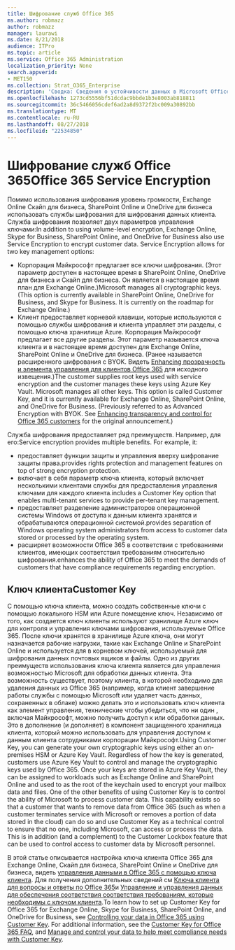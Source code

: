 ```yaml
---
title: Шифрование служб Office 365
ms.author: robmazz
author: robmazz
manager: laurawi
ms.date: 8/21/2018
audience: ITPro
ms.topic: article
ms.service: Office 365 Administration
localization_priority: None
search.appverid:
- MET150
ms.collection: Strat_O365_Enterprise
description: 'Сводка: Сведения о устойчивости данных в Microsoft Office 365.'
ms.openlocfilehash: 1273cd5556bf51dcdac9bbde1b3e8003ab818811
ms.sourcegitcommit: 36c5466056cdef6ad2a8d9372f2bc009a30892bb
ms.translationtype: MT
ms.contentlocale: ru-RU
ms.lasthandoff: 08/27/2018
ms.locfileid: "22534850"
---
```

# <a name="office-365-service-encryption"></a><span data-ttu-id="eef6d-103">Шифрование служб Office 365</span><span class="sxs-lookup"><span data-stu-id="eef6d-103">Office 365 Service Encryption</span></span>

<span data-ttu-id="eef6d-p101">Помимо использования шифрования уровень громкости, Exchange Online Скайп для бизнеса, SharePoint Online и OneDrive для бизнеса использовать службы шифрования для шифрования данных клиента. Служба шифрования позволяет двух параметров управления ключами:</span><span class="sxs-lookup"><span data-stu-id="eef6d-p101">In addition to using volume-level encryption, Exchange Online, Skype for Business, SharePoint Online, and OneDrive for Business also use Service Encryption to encrypt customer data. Service Encryption allows for two key management options:</span></span>
- <span data-ttu-id="eef6d-p102">Корпорация Майкрософт предлагает все ключи шифрования. (Этот параметр доступен в настоящее время в SharePoint Online, OneDrive для бизнеса и Скайп для бизнеса. Он является в настоящее время план для Exchange Online.)</span><span class="sxs-lookup"><span data-stu-id="eef6d-p102">Microsoft manages all cryptographic keys. (This option is currently available in SharePoint Online, OneDrive for Business, and Skype for Business. It is currently on the roadmap for Exchange Online.)</span></span>
- <span data-ttu-id="eef6d-p103">Клиент предоставляет корневой клавиши, которые используются с помощью службы шифрования и клиента управляет эти разделы, с помощью ключа хранилище Azure. Корпорация Майкрософт предлагает все другие разделы. Этот параметр называется ключа клиента и в настоящее время доступен для Exchange Online, SharePoint Online и OneDrive для бизнеса. (Ранее называется расширенного шифрования с BYOK. Видеть [Enhancing прозрачность и элемента управления для клиентов Office 365](http://blogs.office.com/2015/04/21/enhancing-transparency-and-control-for-office-365-customers/) для исходного извещения.)</span><span class="sxs-lookup"><span data-stu-id="eef6d-p103">The customer supplies root keys used with service encryption and the customer manages these keys using Azure Key Vault. Microsoft manages all other keys. This option is called Customer Key, and it is currently available for Exchange Online, SharePoint Online, and OneDrive for Business. (Previously referred to as Advanced Encryption with BYOK. See [Enhancing transparency and control for Office 365 customers](http://blogs.office.com/2015/04/21/enhancing-transparency-and-control-for-office-365-customers/) for the original announcement.)</span></span>

<span data-ttu-id="eef6d-p104">Служба шифрования предоставляет ряд преимуществ. Например, для его:</span><span class="sxs-lookup"><span data-stu-id="eef6d-p104">Service encryption provides multiple benefits. For example, it:</span></span>
- <span data-ttu-id="eef6d-116">предоставляет функции защиты и управления вверху шифрование защиты права.</span><span class="sxs-lookup"><span data-stu-id="eef6d-116">provides rights protection and management features on top of strong encryption protection.</span></span>
- <span data-ttu-id="eef6d-117">включает в себя параметр ключа клиента, который включает несколькими клиентами службы для предоставления управления ключами для каждого клиента.</span><span class="sxs-lookup"><span data-stu-id="eef6d-117">includes a Customer Key option that enables multi-tenant services to provide per-tenant key management.</span></span>
- <span data-ttu-id="eef6d-118">предоставляет разделение администраторов операционной системы Windows от доступа к данным клиента хранятся и обрабатываются операционной системой.</span><span class="sxs-lookup"><span data-stu-id="eef6d-118">provides separation of Windows operating system administrators from access to customer data stored or processed by the operating system.</span></span>
- <span data-ttu-id="eef6d-119">расширяет возможности Office 365 в соответствии с требованиями клиентов, имеющих соответствия требованиям относительно шифрования.</span><span class="sxs-lookup"><span data-stu-id="eef6d-119">enhances the ability of Office 365 to meet the demands of customers that have compliance requirements regarding encryption.</span></span>

## <a name="customer-key"></a><span data-ttu-id="eef6d-120">Ключ клиента</span><span class="sxs-lookup"><span data-stu-id="eef6d-120">Customer Key</span></span>
<span data-ttu-id="eef6d-p105">С помощью ключа клиента, можно создать собственные ключи с помощью локального HSM или Azure помещение ключ. Независимо от того, как создается ключ клиенты используют хранилище Azure ключ для контроля и управления ключами шифрования, используемые Office 365. После ключи хранятся в хранилище Azure ключа, они могут назначается рабочие нагрузки, такие как Exchange Online и SharePoint Online и используется для в корневом ключей, используемый для шифрования данных почтовых ящиков и файлы. Одно из других преимуществ использования ключа клиента является для управления возможностью Microsoft для обработки данных клиента. Эта возможность существует, поэтому клиента, в которой необходимо для удаления данных из Office 365 (например, когда клиент завершение работы службы с помощью Microsoft или удаляет часть данных, сохраненных в облаке) можно делать это и использовать ключ клиента как элемент управления, технические чтобы убедиться, что ни один , включая Майкрософт, можно получить доступ к или обработки данных. Это в дополнение (и дополняет) в компонент защищенного хранилища клиента, который можно использовать для управления доступом к данным клиента сотрудниками корпорации Майкрософт.</span><span class="sxs-lookup"><span data-stu-id="eef6d-p105">Using Customer Key, you can generate your own cryptographic keys using either an on-premises HSM or Azure Key Vault. Regardless of how the key is generated, customers use Azure Key Vault to control and manage the cryptographic keys used by Office 365. Once your keys are stored in Azure Key Vault, they can be assigned to workloads such as Exchange Online and SharePoint Online and used to as the root of the keychain used to encrypt your mailbox data and files. One of the other benefits of using Customer Key is to control the ability of Microsoft to process customer data. This capability exists so that a customer that wants to remove data from Office 365 (such as when a customer terminates service with Microsoft or removes a portion of data stored in the cloud) can do so and use Customer Key as a technical control to ensure that no one, including Microsoft, can access or process the data. This is in addition (and a complement) to the Customer Lockbox feature that can be used to control access to customer data by Microsoft personnel.</span></span>

<span data-ttu-id="eef6d-p106">В этой статье описывается настройка ключа клиента Office 365 для Exchange Online, Скайп для бизнеса, SharePoint Online и OneDrive для бизнеса, видеть [управления данными в Office 365 с помощью ключа клиента](https://support.office.com/article/Controlling-your-data-in-Office-365-using-Customer-Key-f2cd475a-e592-46cf-80a3-1bfb0fa17697). Для получения дополнительных сведений см [Ключа клиента для вопросы и ответы по Office 365](https://support.office.com/article/Customer-Key-for-Office-365-FAQ-41ae293a-bd5c-4083-acd8-e1a2b4329da6)и [Управление и управления данных для обеспечения соответствия соответствия требованиям, которые необходимы с ключом клиента](https://techcommunity.microsoft.com/t5/Microsoft-Ignite-Content-2017/Manage-and-control-your-data-to-help-meet-compliance-needs-with/td-p/117580).</span><span class="sxs-lookup"><span data-stu-id="eef6d-p106">To learn how to set up Customer Key for Office 365 for Exchange Online, Skype for Business, SharePoint Online, and OneDrive for Business, see [Controlling your data in Office 365 using Customer Key](https://support.office.com/article/Controlling-your-data-in-Office-365-using-Customer-Key-f2cd475a-e592-46cf-80a3-1bfb0fa17697). For additional information, see the [Customer Key for Office 365 FAQ](https://support.office.com/article/Customer-Key-for-Office-365-FAQ-41ae293a-bd5c-4083-acd8-e1a2b4329da6), and [Manage and control your data to help meet compliance needs with Customer Key](https://techcommunity.microsoft.com/t5/Microsoft-Ignite-Content-2017/Manage-and-control-your-data-to-help-meet-compliance-needs-with/td-p/117580).</span></span>
